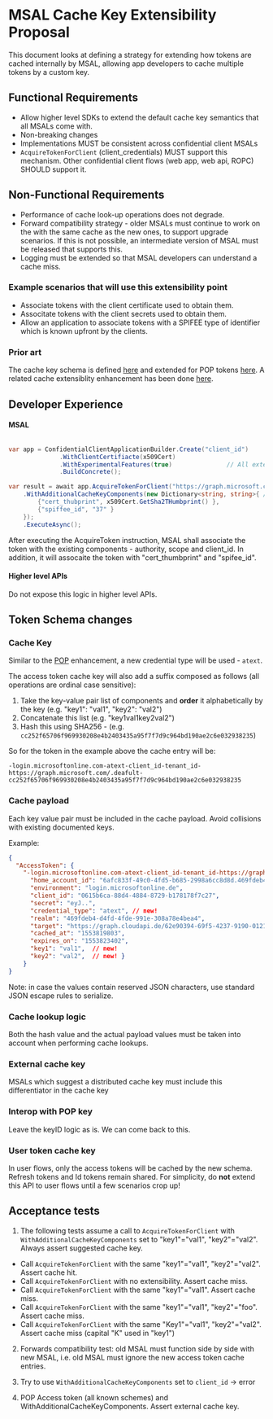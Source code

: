# MSAL Cache Key Extensibility Proposal

This document looks at defining a strategy for extending how tokens are cached internally by MSAL, allowing app developers to cache multiple tokens by a custom key.

## Functional Requirements

- Allow higher level SDKs to extend the default cache key semantics that all MSALs come with.
- Non-breaking changes
- Implementations MUST be consistent across confidential client MSALs
- `AcquireTokenForClient` (client_credentials) MUST support this mechanism. Other confidential client flows (web app, web api, ROPC) SHOULD support it.

## Non-Functional Requirements

- Performance of cache look-up operations does not degrade.
- Forward compatibility strategy - older MSALs must continue to work on the with the same cache as the new ones, to support upgrade scenarios. If this is not possible, an intermediate version of MSAL must be released that supports this.
- Logging must be extended so that MSAL developers can understand a cache miss.

### Example scenarios that will use this extensibility point

- Associate tokens with the client certificate used to obtain them.
- Associtate tokens with the client secrets used to obtain them.
- Allow an application to associate tokens with a SPIFEE type of identifier which is known upfront by the clients.

### Prior art

The cache key schema is defined [here](https://identitydivision.visualstudio.com/DevEx/_git/AuthLibrariesApiReview?path=/SSO/Schema.md) and extended for POP tokens [here](https://identitydivision.visualstudio.com/DevEx/_git/AuthLibrariesApiReview?path=/SSO/change_proposals/11232019-accesstoken_with_authscheme.md). A related cache extensiblity enhancement has been done [here](https://github.com/AzureAD/microsoft-authentication-library-for-dotnet/issues/4922).

## Developer Experience

#### MSAL 

```csharp

var app = ConfidentialClientApplicationBuilder.Create("client_id")             
              .WithClientCertifiacte(x509Cert)
              .WithExperimentalFeatures(true)               // All extensiblity APIs remain experimental
              .BuildConcrete();

var result = await app.AcquireTokenForClient("https://graph.microsoft.com/.default")
    .WithAdditionalCacheKeyComponents(new Dictionary<string, string>{ // New API
        {"cert_thubprint", x509Cert.GetSha2THumbprint() }, 
        {"spiffee_id", "37" }
    });
    .ExecuteAsync();   
```

After executing the AcquireToken instruction, MSAL shall associate the token with the existing components - authority, scope and client_id. In addition, it will assocaite the token with "cert_thumbprint" and "spifee_id". 

#### Higher level APIs

Do not expose this logic in higher level APIs.

## Token Schema changes

### Cache Key

Similar to the [POP](https://identitydivision.visualstudio.com/DevEx/_git/AuthLibrariesApiReview?path=/SSO/change_proposals/11232019-accesstoken_with_authscheme.md&_a=preview) enhancement, a new credential type will be used - `atext`.

The access token cache key will also add a suffix composed as follows (all operations are ordinal case sensitive):

1. Take the key-value pair list of components and **order** it alphabetically by the key (e.g. "key1": "val1", "key2": "val2")
1. Concatenate this list  (e.g. "key1val1key2val2")
1. Hash this using SHA256 - (e.g. `cc252f65706f969930208e4b2403435a95f7f7d9c964bd190ae2c6e032938235`)

So for the token in the example above the cache entry will be: 

`-login.microsoftonline.com-atext-client_id-tenant_id-https://graph.microsoft.com/.deafult-cc252f65706f969930208e4b2403435a95f7f7d9c964bd190ae2c6e032938235`

### Cache payload

Each key value pair must be included in the cache payload. Avoid collisions with existing documented keys.

Example: 

```json
{
  "AccessToken": {
    "-login.microsoftonline.com-atext-client_id-tenant_id-https://graph.microsoft.com/.deafult-cc252f65706f969930208e4b2403435a95f7f7d9c964bd190ae2c6e032938235": {
      "home_account_id": "6afc833f-49c0-4fd5-b685-2998a6cc8d8d.469fdeb4-d4fd-4fde-991e-308a78e4bea4",
      "environment": "login.microsoftonline.de",     
      "client_id": "0615b6ca-88d4-4884-8729-b178178f7c27",
      "secret": "eyJ..",
      "credential_type": "atext", // new!
      "realm": "469fdeb4-d4fd-4fde-991e-308a78e4bea4",
      "target": "https://graph.cloudapi.de/62e90394-69f5-4237-9190-012177145e10 https://graph.cloudapi.de/.default",      
      "cached_at": "1553819803",
      "expires_on": "1553823402",
      "key1": "val1",  // new!
      "key2": "val2",  // new! }
    }
}
```

Note: in case the values contain reserved JSON characters, use standard JSON escape rules to serialize.

### Cache lookup logic

Both the hash value and the actual payload values must be taken into account when performing cache lookups.

### External cache key

MSALs which suggest a distributed cache key must include this differentiator in the cache key

### Interop with POP key

Leave the keyID logic as is. We can come back to this.

### User token cache key

In user flows, only the access tokens will be cached by the new schema. Refresh tokens and Id tokens remain shared. For simplicity, do **not** extend this API to user flows until a few scenarios crop up!

## Acceptance tests

1. The following tests assume a call to `AcquireTokenForClient` with `WithAdditionalCacheKeyComponents` set to "key1"="val1", "key2"="val2". Always assert suggested cache key.

- Call `AcquireTokenForClient` with the same "key1"="val1", "key2"="val2". Assert cache hit.
- Call `AcquireTokenForClient` with no extensibility. Assert cache miss.
- Call `AcquireTokenForClient` with the same "key1"="val1". Assert cache miss.
- Call `AcquireTokenForClient` with the same "key1"="val1", "key2"="foo". Assert cache miss.
- Call `AcquireTokenForClient` with the same "Key1"="val1", "key2"="val2". Assert cache miss (capital "K" used in "key1")

2. Forwards compatibility test: old MSAL must function side by side with new MSAL, i.e. old MSAL must ignore the new access token cache entries. 

3. Try to use `WithAdditionalCacheKeyComponents` set to `client_id` -> error
4. POP Access token (all known schemes) and WithAdditionalCacheKeyComponents. Assert external cache key.

